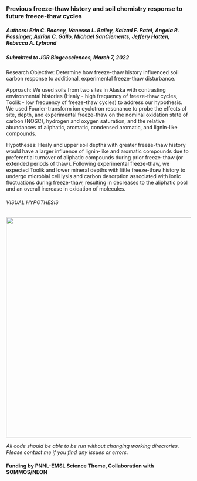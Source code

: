 ### Previous freeze-thaw history and soil chemistry response to future freeze-thaw cycles

##### Authors: Erin C. Rooney, Vanessa L. Bailey, Kaizad F. Patel, Angela R. Possinger, Adrian C. Gallo, Michael SanClements, Jeffery Hatten, Rebecca A. Lybrand

##### *Submitted to JGR Biogeosciences, March 7, 2022* 

Research Objective: Determine how freeze-thaw history influenced soil carbon response to additional, experimental freeze-thaw disturbance. 

Approach: We used soils from two sites in Alaska with contrasting environmental histories (Healy - high frequency of freeze-thaw cycles, Toolik - low frequency of freeze-thaw cycles) to address our hypothesis. We used Fourier-transform ion cyclotron resonance to probe the effects of site, depth, and experimental freeze-thaw on the nominal oxidation state of carbon (NOSC), hydrogen and oxygen saturation, and the relative abundances of aliphatic, aromatic, condensed aromatic, and lignin-like compounds. 


Hypotheses: Healy and upper soil depths with greater freeze-thaw history would have a larger influence of lignin-like and aromatic compounds due to preferential turnover of aliphatic compounds during prior freeze-thaw (or extended periods of thaw). Following experimental freeze-thaw, we expected Toolik and lower mineral depths with little freeze-thaw history to undergo microbial cell lysis and carbon desorption associated with ionic fluctuations during freeze-thaw, resulting in decreases to the aliphatic pool and an overall increase in oxidation of molecules. 

###### VISUAL HYPOTHESIS

<img src="https://user-images.githubusercontent.com/61806923/157269578-88bccdae-5532-4aad-98e2-7b40051acf9e.png" width="600"/>


*All code should be able to be run without changing working directories. Please contact me if you find any issues or errors.*

#### Funding by PNNL-EMSL Science Theme, Collaboration with SOMMOS/NEON
